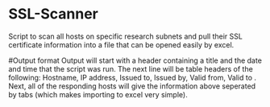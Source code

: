 # SSL-Scanner
Script to scan all hosts on specific research subnets and pull their SSL certificate information into a file that can be opened easily by excel.

#Output format
Output will start with a header containing a title and the date and time that the script was run. The next line will be table headers of the following: Hostname,	IP address, Issued to,	Issued by,	Valid from, Valid to . Next, all of the responding hosts will give the information above seperated by tabs (which makes importing to excel very simple).
